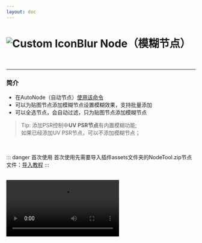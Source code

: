 ```yaml
---
layout: doc
---
```

# <span class="h1-icon"><img src="/img/Blur Node.webp" alt="Custom Icon"></span>Blur Node（模糊节点）

<br/>

---

### 简介

- 在AutoNode（自动节点）[使用该命令](03-RNT-AutoNode)
- 可以为贴图节点添加模糊节点设置模糊效果，支持批量添加
- 可以全选节点，会自动过滤，只为贴图节点添加模糊节点

> Tip: 添加PSR控制中**UV PSR节点**有内置模糊功能;  
如果已经添加UV PSR节点，可以不添加模糊节点；

<br />

::: danger 首次使用
首次使用先需要导入插件assets文件夹的NodeTool.zip节点文件：[导入教程](03-RNT-AutoNode#导入)
:::

<br />

<video controls>
  <source src="/img/command-blur_node.webm" type="video/webm">
</video>

<br/>
<br/>